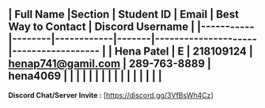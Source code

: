 | Full Name |Section | Student ID | Email | Best Way to Contact | Discord Username
|
|-----------|--------|------------|-------|---------------------|------------------
|
| Hena Patel |   E   |  218109124 | henap741@gamil.com | 289-763-8889 | hena4069
|
| | | | | |
|
| | | | | |
|
|
---
**Discord Chat/Server Invite :** [https://discord.gg/3VfBsWh4Cz]
